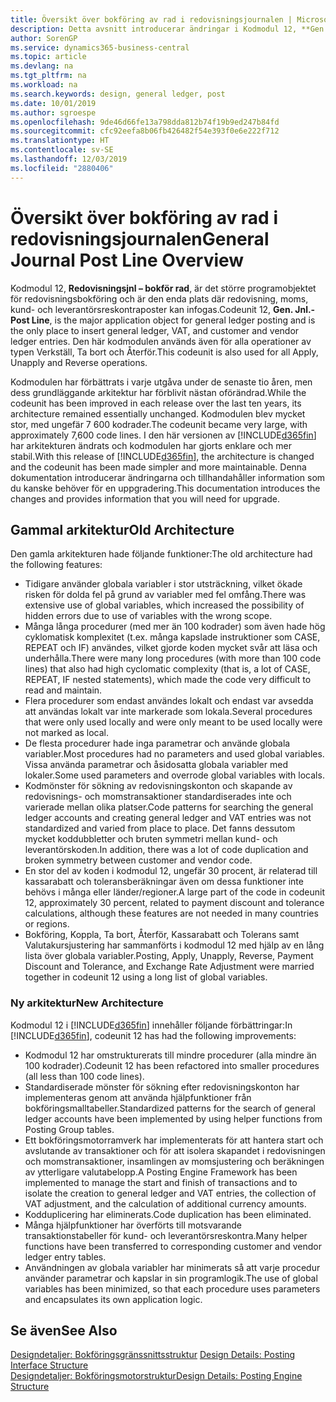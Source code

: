 ```yaml
---
title: Översikt över bokföring av rad i redovisningsjournalen | Microsoft Docs
description: Detta avsnitt introducerar ändringar i Kodmodul 12, **Gen. Jnl.-Post Line**, som utgör det huvudsakliga programobjektet för redovisningstransaktioner och är den enda plats där transaktioner för redovisning, moms samt kund- och leverantörsreskontra kan föras in.
author: SorenGP
ms.service: dynamics365-business-central
ms.topic: article
ms.devlang: na
ms.tgt_pltfrm: na
ms.workload: na
ms.search.keywords: design, general ledger, post
ms.date: 10/01/2019
ms.author: sgroespe
ms.openlocfilehash: 9de46d66fe13a798dda812b74f19b9ed247b84fd
ms.sourcegitcommit: cfc92eefa8b06fb426482f54e393f0e6e222f712
ms.translationtype: HT
ms.contentlocale: sv-SE
ms.lasthandoff: 12/03/2019
ms.locfileid: "2880406"
---
```

# <a name="general-journal-post-line-overview"></a><span data-ttu-id="8ec52-103">Översikt över bokföring av rad i redovisningsjournalen</span><span class="sxs-lookup"><span data-stu-id="8ec52-103">General Journal Post Line Overview</span></span>
<span data-ttu-id="8ec52-104">Kodmodul 12, **Redovisningsjnl – bokför rad**, är det större programobjektet för redovisningsbokföring och är den enda plats där redovisning, moms, kund- och leverantörsreskontraposter kan infogas.</span><span class="sxs-lookup"><span data-stu-id="8ec52-104">Codeunit 12, **Gen. Jnl.-Post Line**, is the major application object for general ledger posting and is the only place to insert general ledger, VAT, and customer and vendor ledger entries.</span></span> <span data-ttu-id="8ec52-105">Den här kodmodulen används även för alla operationer av typen Verkställ, Ta bort och Återför.</span><span class="sxs-lookup"><span data-stu-id="8ec52-105">This codeunit is also used for all Apply, Unapply and Reverse operations.</span></span>  
  
<span data-ttu-id="8ec52-106">Kodmodulen har förbättrats i varje utgåva under de senaste tio åren, men dess grundläggande arkitektur har förblivit nästan oförändrad.</span><span class="sxs-lookup"><span data-stu-id="8ec52-106">While the codeunit has been improved in each release over the last ten years, its architecture remained essentially unchanged.</span></span> <span data-ttu-id="8ec52-107">Kodmodulen blev mycket stor, med ungefär 7 600 kodrader.</span><span class="sxs-lookup"><span data-stu-id="8ec52-107">The codeunit became very large, with approximately 7,600 code lines.</span></span> <span data-ttu-id="8ec52-108">I den här versionen av [!INCLUDE[d365fin](includes/d365fin_md.md)] har arkitekturen ändrats och kodmodulen har gjorts enklare och mer stabil.</span><span class="sxs-lookup"><span data-stu-id="8ec52-108">With this release of [!INCLUDE[d365fin](includes/d365fin_md.md)], the architecture is changed and the codeunit has been made simpler and more maintainable.</span></span> <span data-ttu-id="8ec52-109">Denna dokumentation introducerar ändringarna och tillhandahåller information som du kanske behöver för en uppgradering.</span><span class="sxs-lookup"><span data-stu-id="8ec52-109">This documentation introduces the changes and provides information that you will need for upgrade.</span></span>  
  
## <a name="old-architecture"></a><span data-ttu-id="8ec52-110">Gammal arkitektur</span><span class="sxs-lookup"><span data-stu-id="8ec52-110">Old Architecture</span></span>  
<span data-ttu-id="8ec52-111">Den gamla arkitekturen hade följande funktioner:</span><span class="sxs-lookup"><span data-stu-id="8ec52-111">The old architecture had the following features:</span></span>  
  
* <span data-ttu-id="8ec52-112">Tidigare använder globala variabler i stor utsträckning, vilket ökade risken för dolda fel på grund av variabler med fel omfång.</span><span class="sxs-lookup"><span data-stu-id="8ec52-112">There was extensive use of global variables, which increased the possibility of hidden errors due to use of variables with the wrong scope.</span></span>  
* <span data-ttu-id="8ec52-113">Många långa procedurer (med mer än 100 kodrader) som även hade hög cyklomatisk komplexitet (t.ex. många kapslade instruktioner som CASE, REPEAT och IF) användes, vilket gjorde koden mycket svår att läsa och underhålla.</span><span class="sxs-lookup"><span data-stu-id="8ec52-113">There were many long procedures (with more than 100 code lines) that also had high cyclomatic complexity (that is, a lot of CASE, REPEAT, IF nested statements), which made the code very difficult to read and maintain.</span></span>  
* <span data-ttu-id="8ec52-114">Flera procedurer som endast användes lokalt och endast var avsedda att användas lokalt var inte markerade som lokala.</span><span class="sxs-lookup"><span data-stu-id="8ec52-114">Several procedures that were only used locally and were only meant to be used locally were not marked as local.</span></span>  
* <span data-ttu-id="8ec52-115">De flesta procedurer hade inga parametrar och använde globala variabler.</span><span class="sxs-lookup"><span data-stu-id="8ec52-115">Most procedures had no parameters and used global variables.</span></span> <span data-ttu-id="8ec52-116">Vissa använda parametrar och åsidosatta globala variabler med lokaler.</span><span class="sxs-lookup"><span data-stu-id="8ec52-116">Some used parameters and overrode global variables with locals.</span></span>  
* <span data-ttu-id="8ec52-117">Kodmönster för sökning av redovisningskonton och skapande av redovisnings- och momstransaktioner standardiserades inte och varierade mellan olika platser.</span><span class="sxs-lookup"><span data-stu-id="8ec52-117">Code patterns for searching the general ledger accounts and creating general ledger and VAT entries was not standardized and varied from place to place.</span></span> <span data-ttu-id="8ec52-118">Det fanns dessutom mycket koddubbletter och bruten symmetri mellan kund- och leverantörskoden.</span><span class="sxs-lookup"><span data-stu-id="8ec52-118">In addition, there was a lot of code duplication and broken symmetry between customer and vendor code.</span></span>  
* <span data-ttu-id="8ec52-119">En stor del av koden i kodmodul 12, ungefär 30 procent, är relaterad till kassarabatt och toleransberäkningar även om dessa funktioner inte behövs i många eller länder/regioner.</span><span class="sxs-lookup"><span data-stu-id="8ec52-119">A large part of the code in codeunit 12, approximately 30 percent, related to payment discount and tolerance calculations, although these features are not needed in many countries or regions.</span></span>  
* <span data-ttu-id="8ec52-120">Bokföring, Koppla, Ta bort, Återför, Kassarabatt och Tolerans samt Valutakursjustering har sammanförts i kodmodul 12 med hjälp av en lång lista över globala variabler.</span><span class="sxs-lookup"><span data-stu-id="8ec52-120">Posting, Apply, Unapply, Reverse, Payment Discount and Tolerance, and Exchange Rate Adjustment were married together in codeunit 12 using a long list of global variables.</span></span>  
  
### <a name="new-architecture"></a><span data-ttu-id="8ec52-121">Ny arkitektur</span><span class="sxs-lookup"><span data-stu-id="8ec52-121">New Architecture</span></span>  
<span data-ttu-id="8ec52-122">Kodmodul 12 i [!INCLUDE[d365fin](includes/d365fin_md.md)] innehåller följande förbättringar:</span><span class="sxs-lookup"><span data-stu-id="8ec52-122">In [!INCLUDE[d365fin](includes/d365fin_md.md)], codeunit 12 has had the following improvements:</span></span>  
  
* <span data-ttu-id="8ec52-123">Kodmodul 12 har omstrukturerats till mindre procedurer (alla mindre än 100 kodrader).</span><span class="sxs-lookup"><span data-stu-id="8ec52-123">Codeunit 12 has been refactored into smaller procedures (all less than 100 code lines).</span></span>  
* <span data-ttu-id="8ec52-124">Standardiserade mönster för sökning efter redovisningskonton har implementeras genom att använda hjälpfunktioner från bokföringsmalltabeller.</span><span class="sxs-lookup"><span data-stu-id="8ec52-124">Standardized patterns for the search of general ledger accounts have been implemented by using helper functions from Posting Group tables.</span></span>  
* <span data-ttu-id="8ec52-125">Ett bokföringsmotorramverk har implementerats för att hantera start och avslutande av transaktioner och för att isolera skapandet i redovisningen och momstransaktioner, insamlingen av momsjustering och beräkningen av ytterligare valutabelopp.</span><span class="sxs-lookup"><span data-stu-id="8ec52-125">A Posting Engine Framework has been implemented to manage the start and finish of transactions and to isolate the creation to general ledger and VAT entries, the collection of VAT adjustment, and the calculation of additional currency amounts.</span></span>  
* <span data-ttu-id="8ec52-126">Kodduplicering har eliminerats.</span><span class="sxs-lookup"><span data-stu-id="8ec52-126">Code duplication has been eliminated.</span></span>  
* <span data-ttu-id="8ec52-127">Många hjälpfunktioner har överförts till motsvarande transaktionstabeller för kund- och leverantörsreskontra.</span><span class="sxs-lookup"><span data-stu-id="8ec52-127">Many helper functions have been transferred to corresponding customer and vendor ledger entry tables.</span></span>  
* <span data-ttu-id="8ec52-128">Användningen av globala variabler har minimerats så att varje procedur använder parametrar och kapslar in sin programlogik.</span><span class="sxs-lookup"><span data-stu-id="8ec52-128">The use of global variables has been minimized, so that each procedure uses parameters and encapsulates its own application logic.</span></span>  
  
## <a name="see-also"></a><span data-ttu-id="8ec52-129">Se även</span><span class="sxs-lookup"><span data-stu-id="8ec52-129">See Also</span></span>  
<span data-ttu-id="8ec52-130">[Designdetaljer: Bokföringsgränssnittsstruktur](design-details-posting-interface-structure.md) </span><span class="sxs-lookup"><span data-stu-id="8ec52-130">[Design Details: Posting Interface Structure](design-details-posting-interface-structure.md) </span></span>  
[<span data-ttu-id="8ec52-131">Designdetaljer: Bokföringsmotorstruktur</span><span class="sxs-lookup"><span data-stu-id="8ec52-131">Design Details: Posting Engine Structure</span></span>](design-details-posting-engine-structure.md)
